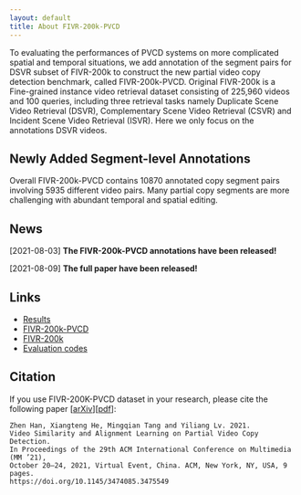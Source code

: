 ```yaml
---
layout: default
title: About FIVR-200k-PVCD
---
```


To evaluating the performances of PVCD systems on more complicated spatial and temporal situations, we add annotation of the segment pairs for DSVR subset of FIVR-200k to construct the new partial video copy detection benchmark, called FIVR-200k-PVCD. Original FIVR-200k is a Fine-grained instance video retrieval dataset consisting of 225,960 videos and 100 queries, including three retrieval tasks namely Duplicate Scene Video Retrieval (DSVR), Complementary Scene Video Retrieval (CSVR) and Incident Scene Video Retrieval (ISVR). Here we only focus on the annotations DSVR videos.

## Newly Added Segment-level Annotations
 Overall FIVR-200k-PVCD contains 10870 annotated copy segment pairs involving 5935 different video pairs. Many partial copy segments are more challenging with abundant temporal and spatial editing. 

## News 
 [2021-08-03] **The FIVR-200k-PVCD annotations have been released!**

 [2021-08-09] **The full paper have been released!**

## Links
* [Results][results] 
* [FIVR-200k-PVCD][anno]
* [FIVR-200k][video]
* [Evaluation codes][code]

[anno]: https://pvcd-vsal.github.io/vsal//downloads/
[video]: http://ndd.iti.gr/fivr/
[code]: https://pvcd-vsal.github.io/vsal//codes/
[results]: https://pvcd-vsal.github.io/vsal//results/

<!-- [anno]: http://127.0.0.1:4000//downloads/
[video]: http://ndd.iti.gr/fivr/
[code]: http://127.0.0.1:4000//codes/
[results]: http://127.0.0.1:4000//results/ -->

## Citation
If you use FIVR-200K-PVCD dataset in your research, please cite the following paper [[arXiv]][[pdf]]:
```
Zhen Han, Xiangteng He, Mingqian Tang and Yiliang Lv. 2021. 
Video Similarity and Alignment Learning on Partial Video Copy Detection.
In Proceedings of the 29th ACM International Conference on Multimedia (MM ’21), 
October 20–24, 2021, Virtual Event, China. ACM, New York, NY, USA, 9 pages. 
https://doi.org/10.1145/3474085.3475549
```
[arXiv]: https://arxiv.org/abs/2108.01817
[pdf]: https://arxiv.org/pdf/2108.01817